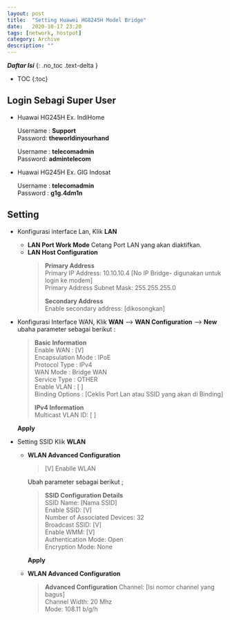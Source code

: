 ```yaml
---
layout: post
title:  "Setting Huawei HG8245H Model Bridge"
date:   2020-10-17 23:20
tags: [network, hostpot]
category: Archive
description: ""
---
```


***Daftar Isi***
{: .no_toc .text-delta }

- TOC
{:toc}

## Login Sebagi Super User

* Huawai HG245H Ex. IndiHome

  Username : **Support**<br>
  Password: **theworldinyourhand**<br>
 
  Username : **telecomadmin**<br>
  Password: **admintelecom**<br>
  
* Huawai HG245H Ex. GIG Indosat

  Username : **telecomadmin**<br>
  Password : **g1g.4dm1n**<br>
 
## Setting
* Konfigurasi interface Lan, Klik **LAN**
	* **LAN Port Work Mode** Cetang Port LAN yang akan diaktifkan.
	* **LAN Host Configuration**
		>**Primary Address**<br>
		>Primary IP Address: 10.10.10.4 [No IP Bridge- digunakan untuk login ke modem]<br>
		>Primary Address Subnet Mask: 255.255.255.0<br>
		>
		>**Secondary Address**<br>
		>Enable secondary address: [dikosongkan]<br>
	
* Konfigurasi Interface WAN, Klik **WAN** --> **WAN Configuration** --> **New** ubaha parameter sebagai berikut :

  >**Basic Information**<br>
  >Enable WAN : [V]<br>
  >Encapsulation Mode : IPoE<br>
  >Protocol Type : IPv4<br>
  >WAN Mode : Bridge WAN<br>
  >Service Type : OTHER<br>
  >Enable VLAN : [ ]<br>
  >Binding Options : [Ceklis Port Lan atau SSID yang akan di Binding]
  >
  >**IPv4 Information**<br>
  >Multicast VLAN ID: [ ]<br>

  **Apply**

* Setting SSID Klik  **WLAN**

  * **WLAN Advanced Configuration**

	  >[V] Enablle WLAN

	  Ubah parameter sebagai berikut ;

	  >**SSID Configuration Details**<br>
	  >SSID Name: [Nama SSID]<br>
	  >Enable SSID: [V]	<br>
	  >Number of Associated Devices: 32<br>
	  >Broadcast SSID: [V]<br>
	  >Enable WMM: [V]<br>
	  >Authentication Mode: Open<br>
	  >Encryption Mode: None<br>
  
  	**Apply**

  * **WLAN Advanced Configuration**

    >**Advanced Configuration**
	>Channel: [Isi nomor channel yang bagus]<br>
	>Channel Width:	20 Mhz<br>
	>Mode: 108.11 b/g/h
